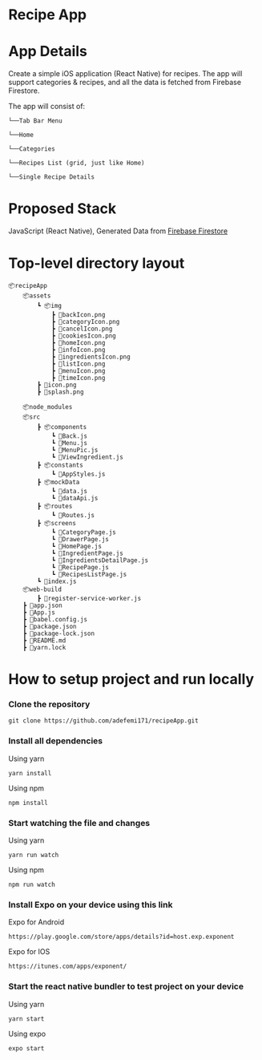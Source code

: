 # Recipe App



# App Details

Create a simple iOS application (React Native) for recipes. The app will support categories & recipes, and all the data is fetched from Firebase Firestore.

The app will consist of:

    └──Tab Bar Menu

    └──Home

    └──Categories

    └──Recipes List (grid, just like Home)

    └──Single Recipe Details


# Proposed Stack

JavaScript (React Native), Generated Data from [Firebase Firestore](https://www.instamobile.io/wp-content/uploads/2019/10/dataArrays.js)


# Top-level directory layout

    📦recipeApp
        📦assets
            ┗ 📦img
                ┣ 📜backIcon.png
                ┣ 📜categoryIcon.png
                ┣ 📜cancelIcon.png
                ┣ 📜cookiesIcon.png
                ┣ 📜homeIcon.png
                ┣ 📜infoIcon.png
                ┣ 📜ingredientsIcon.png
                ┣ 📜listIcon.png
                ┣ 📜menuIcon.png
                ┣ 📜timeIcon.png
            ┣ 📜icon.png
            ┣ 📜splash.png

        📦node_modules
        📦src
            ┣ 📦components
                ┗ 📜Back.js
                ┗ 📜Menu.js
                ┗ 📜MenuPic.js
                ┗ 📜ViewIngredient.js
            ┣ 📦constants
                ┗ 📜AppStyles.js
            ┣ 📦mockData
                ┗ 📜data.js
                ┗ 📜dataApi.js
            ┣ 📦routes
                ┗ 📜Routes.js
            ┣ 📦screens
                ┗ 📜CategoryPage.js
                ┗ 📜DrawerPage.js
                ┗ 📜HomePage.js
                ┗ 📜IngredientPage.js
                ┗ 📜IngredientsDetailPage.js
                ┗ 📜RecipePage.js
                ┗ 📜RecipesListPage.js
            ┗ 📜index.js
        📦web-build
            ┣ 📜register-service-worker.js
        ┣ 📜app.json
        ┣ 📜App.js
        ┣ 📜babel.config.js
        ┣ 📜package.json
        ┣ 📜package-lock.json
        ┣ 📜README.md
        ┣ 📜yarn.lock


# How to setup project and run locally

### Clone the repository 

```
git clone https://github.com/adefemi171/recipeApp.git
```

### Install all dependencies

Using yarn

```
yarn install
```

Using npm

```
npm install
```

### Start watching the file and changes

Using yarn

```
yarn run watch
```

Using npm

```
npm run watch
```

### Install Expo on your device using this link

Expo for Android

```
https://play.google.com/store/apps/details?id=host.exp.exponent
```

Expo for IOS

```
https://itunes.com/apps/exponent/
```
### Start the react native bundler to test project on your device

Using yarn

```
yarn start
```

Using expo

```
expo start
```            






